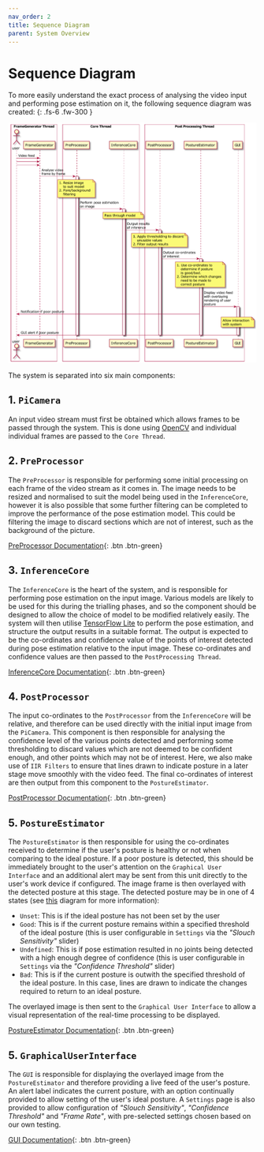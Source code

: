 ```yaml
---
nav_order: 2
title: Sequence Diagram
parent: System Overview
---
```


# Sequence Diagram

To more easily understand the exact process of analysing the video input and performing pose estimation on it, the following sequence diagram was created:
{: .fs-6 .fw-300 }

<div align = "center">
<img src="../images/sequence-diagram.pdf" alt="Sequence Diagram for PosturePerfection">
</div>

The system is separated into six main components:

## 1. `PiCamera`

An input video stream must first be obtained which allows frames to be passed through the system. This is done using [OpenCV](https://docs.opencv.org/3.4/d8/dfe/classcv_1_1VideoCapture.html) and individual individual frames are passed to the `Core Thread`.

## 2. `PreProcessor`

The `PreProcessor` is responsible for performing some initial processing on each frame of the video stream as it comes in. The image needs to be resized and normalised to suit the model being used in the `InferenceCore`, however it is also possible that some further filtering can be completed to improve the performance of the pose estimation model. This could be filtering the image to discard sections which are not of interest, such as the background of the picture.

[PreProcessor Documentation](../html/classPreProcessing_1_1PreProcessor.html){: .btn .btn-green}

## 3. `InferenceCore`

The `InferenceCore` is the heart of the system, and is responsible for performing pose estimation on the input image. Various models are likely to be used for this during the trialling phases, and so the component should be designed to allow the choice of model to be modified relatively easily. The system will then utilise [TensorFlow Lite](https://www.tensorflow.org/lite/) to perform the pose estimation, and structure the output results in a suitable format. The output is expected to be the co-ordinates and confidence value of the points of interest detected during pose estimation relative to the input image. These co-ordinates and confidence values are then passed to the `PostProcessing Thread`.

[InferenceCore Documentation](../html/classInference_1_1InferenceCore.html){: .btn .btn-green}

## 4. `PostProcessor`

The input co-ordinates to the `PostProcessor` from the `InferenceCore` will be relative, and therefore can be used directly with the initial input image from the `PiCamera`. This component is then responsible for analysing the confidence level of the various points detected and performing some thresholding to discard values which are not deemed to be confident enough, and other points which may not be of interest. Here, we also make use of `IIR Filters` to ensure that lines drawn to indicate posture in a later stage move smoothly with the video feed. The final co-ordinates of interest are then output from this component to the `PostureEstimator`.

[PostProcessor Documentation](../html/classPostProcessing_1_1PostProcessor.html){: .btn .btn-green}

## 5. `PostureEstimator`

The `PostureEstimator` is then responsible for using the co-ordinates received to determine if the user's posture is healthy or not when comparing to the ideal posture. If a poor posture is detected, this should be immediately brought to the user's attention on the `Graphical User Interface` and an additional alert may be sent from this unit directly to the user's work device if configured. The image frame is then overlayed with the detected posture at this stage. The detected posture may be in one of 4 states (see [this](../system/system-design.html#software-systems-interactions) diagram for more information):

- `Unset`: This is if the ideal posture has not been set by the user
- `Good`: This is if the current posture remains within a specified threshold of the ideal posture (this is user configurable in `Settings` via the _"Slouch Sensitivity"_ slider)
- `Undefined`: This is if pose estimation resulted in no joints being detected with a high enough degree of confidence (this is user configurable in `Settings` via the _"Confidence Threshold"_ slider)
- `Bad`: This is if the current posture is outwith the specified threshold of the ideal posture. In this case, lines are drawn to indicate the changes required to return to an ideal posture.

The overlayed image is then sent to the `Graphical User Interface` to allow a visual representation of the real-time processing to be displayed.

[PostureEstimator Documentation](../html/classPostureEstimating_1_1PostureEstimator.html){: .btn .btn-green}

## 5. `GraphicalUserInterface`

The `GUI` is responsible for displaying the overlayed image from the `PostureEstimator` and therefore providing a live feed of the user's posture. An alert label indicates the current posture, with an option continually provided to allow setting of the user's ideal posture. A `Settings` page is also provided to allow configuration of _"Slouch Sensitivity"_, _"Confidence Threshold"_ and _"Frame Rate"_, with pre-selected settings chosen based on our own testing.

[GUI Documentation](../html/namespaceGUI.html){: .btn .btn-green}
